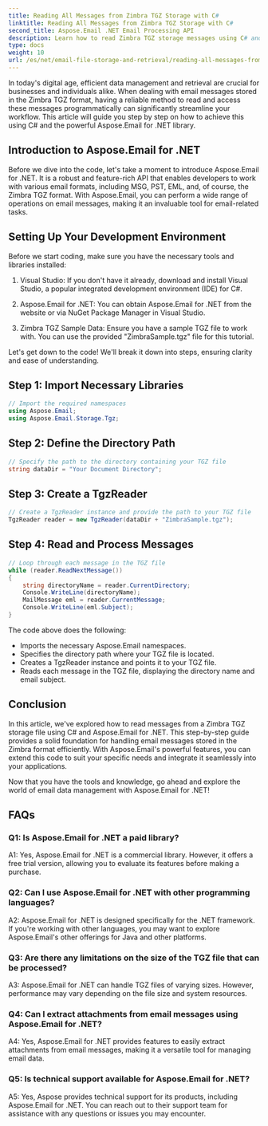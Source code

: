 ```yaml
---
title: Reading All Messages from Zimbra TGZ Storage with C#
linktitle: Reading All Messages from Zimbra TGZ Storage with C#
second_title: Aspose.Email .NET Email Processing API
description: Learn how to read Zimbra TGZ storage messages using C# and Aspose.Email for .NET. Step-by-step guide with source code included.
type: docs
weight: 10
url: /es/net/email-file-storage-and-retrieval/reading-all-messages-from-zimbra-tgz-storage-with-csharp/
---
```


In today's digital age, efficient data management and retrieval are crucial for businesses and individuals alike. When dealing with email messages stored in the Zimbra TGZ format, having a reliable method to read and access these messages programmatically can significantly streamline your workflow. This article will guide you step by step on how to achieve this using C# and the powerful Aspose.Email for .NET library.

## Introduction to Aspose.Email for .NET

Before we dive into the code, let's take a moment to introduce Aspose.Email for .NET. It is a robust and feature-rich API that enables developers to work with various email formats, including MSG, PST, EML, and, of course, the Zimbra TGZ format. With Aspose.Email, you can perform a wide range of operations on email messages, making it an invaluable tool for email-related tasks.

## Setting Up Your Development Environment

Before we start coding, make sure you have the necessary tools and libraries installed:

1. Visual Studio: If you don't have it already, download and install Visual Studio, a popular integrated development environment (IDE) for C#.

2. Aspose.Email for .NET: You can obtain Aspose.Email for .NET from the website or via NuGet Package Manager in Visual Studio.

3. Zimbra TGZ Sample Data: Ensure you have a sample TGZ file to work with. You can use the provided "ZimbraSample.tgz" file for this tutorial.

Let's get down to the code! We'll break it down into steps, ensuring clarity and ease of understanding.

## Step 1: Import Necessary Libraries

```csharp
// Import the required namespaces
using Aspose.Email;
using Aspose.Email.Storage.Tgz;
```

## Step 2: Define the Directory Path

```csharp
// Specify the path to the directory containing your TGZ file
string dataDir = "Your Document Directory";
```

## Step 3: Create a TgzReader

```csharp
// Create a TgzReader instance and provide the path to your TGZ file
TgzReader reader = new TgzReader(dataDir + "ZimbraSample.tgz");
```

## Step 4: Read and Process Messages

```csharp
// Loop through each message in the TGZ file
while (reader.ReadNextMessage())
{
    string directoryName = reader.CurrentDirectory;
    Console.WriteLine(directoryName);
    MailMessage eml = reader.CurrentMessage;
    Console.WriteLine(eml.Subject);
}
```

The code above does the following:

- Imports the necessary Aspose.Email namespaces.
- Specifies the directory path where your TGZ file is located.
- Creates a TgzReader instance and points it to your TGZ file.
- Reads each message in the TGZ file, displaying the directory name and email subject.

## Conclusion

In this article, we've explored how to read messages from a Zimbra TGZ storage file using C# and Aspose.Email for .NET. This step-by-step guide provides a solid foundation for handling email messages stored in the Zimbra format efficiently. With Aspose.Email's powerful features, you can extend this code to suit your specific needs and integrate it seamlessly into your applications.

Now that you have the tools and knowledge, go ahead and explore the world of email data management with Aspose.Email for .NET!


## FAQs

### Q1: Is Aspose.Email for .NET a paid library?

A1: Yes, Aspose.Email for .NET is a commercial library. However, it offers a free trial version, allowing you to evaluate its features before making a purchase.

### Q2: Can I use Aspose.Email for .NET with other programming languages?

A2: Aspose.Email for .NET is designed specifically for the .NET framework. If you're working with other languages, you may want to explore Aspose.Email's other offerings for Java and other platforms.

### Q3: Are there any limitations on the size of the TGZ file that can be processed?

A3: Aspose.Email for .NET can handle TGZ files of varying sizes. However, performance may vary depending on the file size and system resources.

### Q4: Can I extract attachments from email messages using Aspose.Email for .NET?

A4: Yes, Aspose.Email for .NET provides features to easily extract attachments from email messages, making it a versatile tool for managing email data.

### Q5: Is technical support available for Aspose.Email for .NET?

A5: Yes, Aspose provides technical support for its products, including Aspose.Email for .NET. You can reach out to their support team for assistance with any questions or issues you may encounter.
